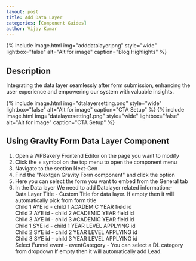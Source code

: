 ```yaml
---
layout: post
title: Add Data Layer
categories: [Component Guides]
author: Vijay Kumar
---
```

{% include image.html img="adddatalayer.png" style="wide" lightbox="false" alt="Alt for image" caption="Blog Highlights" %}


## Description

Integrating the data layer seamlessly after form submission, enhancing the user experience and empowering our system with valuable insights.

{% include image.html img="dtalayersetting.png" style="wide" lightbox="false" alt="Alt for image" caption="CTA Setup" %}
{% include image.html img="datalayersetting1.png" style="wide" lightbox="false" alt="Alt for image" caption="CTA Setup" %}


## Using Gravity Form Data Layer  Component


1. Open a WPBakery Frontend Editor on the page you want to modify
2. Click the + symbol on the top menu to open the component menu
3. Navigate to the section Next-Gen
4. Find the "Nextgen Gravity Form component" and click the option
5. Here you can select the form you want to embed from the General tab
6. In the Data layer We need to add Datalayer related information:- \
   Data Layer Title - Custom Title for data layer. If empty then it will automatically pick from form title \
   Child 1 AYE id  - child 1 ACADEMIC YEAR field id \
   Child 2 AYE id  - child 2 ACADEMIC YEAR field id \
   Child 3 AYE id  - child 3 ACADEMIC YEAR field id \
   Child 1 SYE id  - child 1 YEAR LEVEL APPLYING id \
   Child 2 SYE id  - child 2 YEAR LEVEL APPLYING id \
   Child 3 SYE id  - child 3 YEAR LEVEL APPLYING id \
   Select Funnel event - eventCategory  - You can select a DL category from dropdown If empty then it will automatically add Lead.



